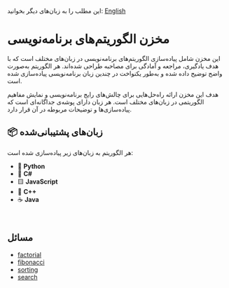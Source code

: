 این مطلب را به زبان‌های دیگر بخوانید: [English](/README.md)

# مخزن الگوریتم‌های برنامه‌نویسی

این مخزن شامل پیاده‌سازی الگوریتم‌های برنامه‌نویسی در زبان‌های مختلف است که با هدف یادگیری، مراجعه و آمادگی برای مصاحبه طراحی شده‌اند. هر الگوریتم به‌صورت واضح توضیح داده شده و به‌طور یکنواخت در چندین زبان برنامه‌نویسی پیاده‌سازی شده است.

هدف این مخزن ارائه راه‌حل‌هایی برای چالش‌های رایج برنامه‌نویسی و نمایش مفاهیم الگوریتمی در زبان‌های مختلف است. هر زبان دارای پوشه‌ی جداگانه‌ای است که پیاده‌سازی‌ها و توضیحات مربوطه در آن قرار دارد.


## 📦 زبان‌های پشتیبانی‌شده

هر الگوریتم به زبان‌های زیر پیاده‌سازی شده است:

- 🐍 **Python**
- 🔵 **C#**
- 🟨 **JavaScript**
- 💜 **C++**
- ☕ **Java**


<br/>

## مسائل
- [factorial](/factorial/README.fa.md)
- [fibonacci](/fibonacci/README.fa.md)
- [sorting](/sorting/README.fa.md)
- [search](/search/README.fa.md)